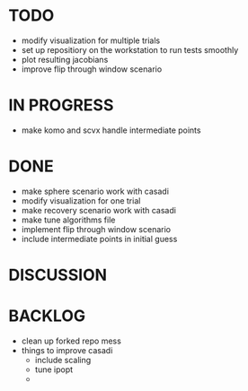 # TODO
- modify visualization for multiple trials
- set up repositiory on the workstation to run tests smoothly
- plot resulting jacobians
- improve flip through window scenario

# IN PROGRESS
- make komo and scvx handle intermediate points

# DONE
- make sphere scenario work with casadi
- modify visualization for one trial
- make recovery scenario work with casadi
- make tune algorithms file
- implement flip through window scenario
- include intermediate points in initial guess

# DISCUSSION

# BACKLOG
- clean up forked repo mess
- things to improve casadi
  - include scaling
  - tune ipopt
  - 
